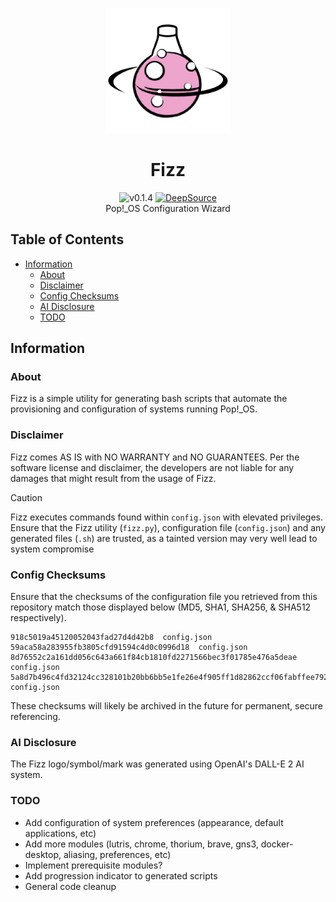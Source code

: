 <p align="center">
    <a><img src="./images/icon.png" width=200 height="200"></a>
    <h1 align="center">Fizz</h1>
    <p align="center">
        <a><img src="https://img.shields.io/badge/version-0.1.4-blue.svg" alt="v0.1.4"></a>
        <a href="https://app.deepsource.com/gh/ax-i-om/fizz/" target="_blank"><img alt="DeepSource" title="DeepSource" src="https://app.deepsource.com/gh/ax-i-om/fizz.svg/?label=active+issues&show_trend=true"/></a><br>
        Pop!_OS Configuration Wizard<br>
    </p>
</p>

## Table of Contents

- [Information](#information)
  - [About](#about)
  - [Disclaimer](#disclaimer)
  - [Config Checksums](#config-checksums)
  - [AI Disclosure](#ai-disclosure)
  - [TODO](#todo)

## Information

### About

Fizz is a simple utility for generating bash scripts that automate the provisioning and configuration of systems running Pop!_OS.

### Disclaimer

Fizz comes AS IS with NO WARRANTY and NO GUARANTEES. Per the software license and disclaimer, the developers are not liable for any damages that might result from the usage of Fizz.

> [!CAUTION] 
> Fizz executes commands found within `config.json` with elevated privileges. Ensure that the Fizz utility (`fizz.py`), configuration file (`config.json`) and any generated files (`.sh`) are trusted, as a tainted version may very well lead to system compromise

### Config Checksums

Ensure that the checksums of the configuration file you retrieved from this repository match those displayed below (MD5, SHA1, SHA256, & SHA512 respectively).
```
918c5019a45120052043fad27d4d42b8  config.json
59aca58a283955fb3805cfd91594c4d0c0996d18  config.json
8d76552c2a161dd056c643a661f84cb1810fd2271566bec3f01785e476a5deae  config.json
5a8d7b496c4fd32124cc328101b20bb6bb5e1fe26e4f905ff1d82862ccf06fabffee792b84b225d1330e804c3ade76f4a3089ddfc017fd74908ec27e52b9509f  config.json
```
These checksums will likely be archived in the future for permanent, secure referencing.

### AI Disclosure

The Fizz logo/symbol/mark was generated using OpenAI's DALL-E 2 AI system.

### TODO

+ Add configuration of system preferences (appearance, default applications, etc)
+ Add more modules (lutris, chrome, thorium, brave, gns3, docker-desktop, aliasing, preferences, etc)
+ Implement prerequisite modules?
+ Add progression indicator to generated scripts
+ General code cleanup
